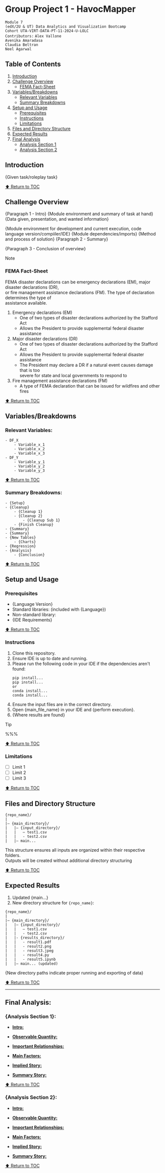 # Group Project 1 - HavocMapper
`Module 7`  
`(edX/2U & UT) Data Analytics and Visualization Bootcamp`  
`Cohort UTA-VIRT-DATA-PT-11-2024-U-LOLC`  
`Contributors:`
    `Alex Vallone`  
    `Avenika Amaradasa`  
    `Claudia Beltran`  
    `Neel Agarwal`  


## Table of Contents  
1. [Introduction](#introduction)  
2. [Challenge Overview](#challenge-overview)  
    - [FEMA Fact-Sheet](#fema-fact-sheet)  
3. [Variables/Breakdowns](#variablesbreakdowns)  
    - [Relevant Variables](#relevant-variables)  
    - [Summary Breakdowns](#summary-breakdowns)  
4. [Setup and Usage](#setup-and-usage)  
    - [Prerequisites](#prerequisites)  
    - [Instructions](#instructions)  
    - [Limitations](#limitations)  
5. [Files and Directory Structure](#files-and-directory-structure)  
6. [Expected Results](#expected-results)  
7. [Final Analysis](#final-analysis)  
    - [Analysis Section 1](#analysis-section-1)  
    - [Analysis Section 2](#analysis-section-2)  


## Introduction  
{Given task/roleplay task}

[:arrow_up: Return to TOC](#table-of-contents)  


## Challenge Overview 
{Paragraph 1 - Intro}
{Module environment and summary of task at hand}
{Data given, presentation, and wanted information}

{Module environment for development and current execution, code language version/compiiler/IDE} 
{Module dependencies/imports}
{Method and process of solution}
{Paragraph 2 - Summary}

{Paragraph 3 - Conclusion of overview}

> [!NOTE]  
> 
> 

### FEMA Fact-Sheet
FEMA disaster declarations can be emergency declarations (EM), major disaster declarations (DR),  
or fire management assistance declarations (FM). The type of declaration determines the type of  
assistance available.  
1. Emergency declarations (EM)  
    - One of two types of disaster declarations authorized by the Stafford Act  
    - Allows the President to provide supplemental federal disaster assistance  
2. Major disaster declarations (DR)  
    - One of two types of disaster declarations authorized by the Stafford Act  
    - Allows the President to provide supplemental federal disaster assistance  
    - The President may declare a DR if a natural event causes damage that is too  
    severe for state and local governments to respond to  
3. Fire management assistance declarations (FM)  
    - A type of FEMA declaration that can be issued for wildfires and other fires  

[:arrow_up: Return to TOC](#table-of-contents)  

## Variables/Breakdowns  
### Relevant Variables:  
```
- DF_X  
    - Variable_x_1  
    - Variable_x_2  
    - Variable_x_3  
- DF_Y  
    - Variable_y_1  
    - Variable_y_2  
    - Variable_y_3
```

[:arrow_up: Return to TOC](#table-of-contents)  

### Summary Breakdowns:  
```
- {Setup}
- {Cleanup}
    - {Cleanup 1}
    - {Cleanup 2}
        - {Cleanup Sub 1}
    - {Finish Cleanup}
- {Summary}
- {Summary}
- {New Tables}
    - {Charts}
- {Regression}
- {Analysis}
    - {Conclusion}
```

[:arrow_up: Return to TOC](#table-of-contents)  

## Setup and Usage  
### Prerequisites  
- {Language Version}  
- Standard libraries: (included with {Language})  
- Non-standard library:  
- {IDE Requirements}  

[:arrow_up: Return to TOC](#table-of-contents)  

### Instructions  
1. Clone this repository.  
2. Ensure IDE is up to date and running.  
3. Please run the following code in your IDE if the dependencies aren't found:  
    ```
    pip install...
    pip install...
    or
    conda install...
    conda install...
    ```
4. Ensure the input files are in the correct directory.  
5. Open {main_file_name} in your IDE and {perform execution}.  
6. {Where results are found}  
> [!TIP]  
> %%%  

[:arrow_up: Return to TOC](#table-of-contents)  

### Limitations  
- [ ] Limit 1  
- [ ] Limit 2  
- [ ] Limit 3  

[:arrow_up: Return to TOC](#table-of-contents)  

## Files and Directory Structure  
```  
{repo_name}/
|
|— {main_directory}/
|   |— {input_directory}/
|   |   — test1.csv
|   |   - test2.csv
|   |— main...
```  
This structure ensures all inputs are organized within their respective folders.  
Outputs will be created without additional directory structuring  

[:arrow_up: Return to TOC](#table-of-contents)  

## Expected Results  
1. Updated {main...}
2. New directory structure for `{repo_name}`:
```
{repo_name}/
|
|— {main_directory}/
|   |— {input_directory}/
|   |   — test1.csv
|   |   - test2.csv
|   |- {results_directory}/
|   |   - result1.pdf
|   |   - result2.png
|   |   - result3.jpeg
|   |   - result4.py
|   |   - result5.ipynb
|   |— main... (updated)
```
{New directory paths indicate proper running and exporting of data}

[:arrow_up: Return to TOC](#table-of-contents)  

---

## Final Analysis:    
### {Analysis Section 1}:  
- **<ins>Intro:</ins>**  


- **<ins>Observable Quantity:</ins>**  


- **<ins>Important Relationships:</ins>**  


- **<ins>Main Factors:</ins>**  


- **<ins>Implied Story:</ins>**  


- **<ins>Summary Story:</ins>**  


[:arrow_up: Return to TOC](#table-of-contents)  


### {Analysis Section 2}:  
- **<ins>Intro:</ins>**  


- **<ins>Observable Quantity:</ins>**  


- **<ins>Important Relationships:</ins>**  


- **<ins>Main Factors:</ins>**  


- **<ins>Implied Story:</ins>**  


- **<ins>Summary Story:</ins>**  


[:arrow_up: Return to TOC](#table-of-contents)  